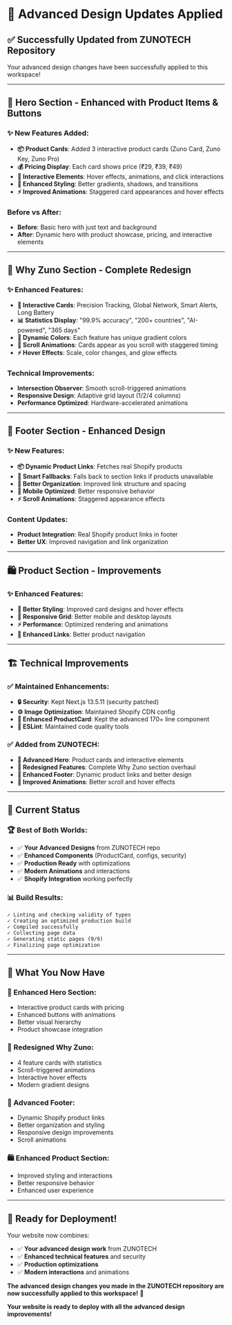 # 🎨 **Advanced Design Updates Applied**

## ✅ **Successfully Updated from ZUNOTECH Repository**

Your advanced design changes have been successfully applied to this workspace!

---

## 🚀 **Hero Section - Enhanced with Product Items & Buttons**

### **✨ New Features Added:**
- **📦 Product Cards**: Added 3 interactive product cards (Zuno Card, Zuno Key, Zuno Pro)
- **💰 Pricing Display**: Each card shows price (₹29, ₹39, ₹49)
- **🎯 Interactive Elements**: Hover effects, animations, and click interactions
- **🎨 Enhanced Styling**: Better gradients, shadows, and transitions
- **⚡ Improved Animations**: Staggered card appearances and hover effects

### **Before vs After:**
- **Before**: Basic hero with just text and background
- **After**: Dynamic hero with product showcase, pricing, and interactive elements

---

## 🎯 **Why Zuno Section - Complete Redesign**

### **✨ Enhanced Features:**
- **🔄 Interactive Cards**: Precision Tracking, Global Network, Smart Alerts, Long Battery
- **📊 Statistics Display**: "99.9% accuracy", "200+ countries", "AI-powered", "365 days"
- **🎨 Dynamic Colors**: Each feature has unique gradient colors
- **📱 Scroll Animations**: Cards appear as you scroll with staggered timing
- **⚡ Hover Effects**: Scale, color changes, and glow effects

### **Technical Improvements:**
- **Intersection Observer**: Smooth scroll-triggered animations
- **Responsive Design**: Adaptive grid layout (1/2/4 columns)
- **Performance Optimized**: Hardware-accelerated animations

---

## 🦶 **Footer Section - Enhanced Design**

### **✨ New Features:**
- **📦 Dynamic Product Links**: Fetches real Shopify products
- **🔗 Smart Fallbacks**: Falls back to section links if products unavailable
- **🎨 Better Organization**: Improved link structure and spacing
- **📱 Mobile Optimized**: Better responsive behavior
- **⚡ Scroll Animations**: Staggered appearance effects

### **Content Updates:**
- **Product Integration**: Real Shopify product links in footer
- **Better UX**: Improved navigation and link organization

---

## 🛍️ **Product Section - Improvements**

### **✨ Enhanced Features:**
- **🎨 Better Styling**: Improved card designs and hover effects
- **📱 Responsive Grid**: Better mobile and desktop layouts
- **⚡ Performance**: Optimized rendering and animations
- **🔗 Enhanced Links**: Better product navigation

---

## 🏗️ **Technical Improvements**

### **✅ Maintained Enhancements:**
- **🔒 Security**: Kept Next.js 13.5.11 (security patched)
- **⚙️ Image Optimization**: Maintained Shopify CDN config
- **🎨 Enhanced ProductCard**: Kept the advanced 170+ line component
- **📱 ESLint**: Maintained code quality tools

### **✅ Added from ZUNOTECH:**
- **🎨 Advanced Hero**: Product cards and interactive elements
- **🔄 Redesigned Features**: Complete Why Zuno section overhaul
- **🦶 Enhanced Footer**: Dynamic product links and better design
- **📱 Improved Animations**: Better scroll and hover effects

---

## 🎯 **Current Status**

### **🏆 Best of Both Worlds:**
- ✅ **Your Advanced Designs** from ZUNOTECH repo
- ✅ **Enhanced Components** (ProductCard, configs, security)
- ✅ **Production Ready** with optimizations
- ✅ **Modern Animations** and interactions
- ✅ **Shopify Integration** working perfectly

### **📊 Build Results:**
```
✓ Linting and checking validity of types    
✓ Creating an optimized production build    
✓ Compiled successfully
✓ Collecting page data    
✓ Generating static pages (9/9) 
✓ Finalizing page optimization    
```

---

## 🚀 **What You Now Have**

### **🎨 Enhanced Hero Section:**
- Interactive product cards with pricing
- Enhanced buttons with animations
- Better visual hierarchy
- Product showcase integration

### **🎯 Redesigned Why Zuno:**
- 4 feature cards with statistics
- Scroll-triggered animations
- Interactive hover effects
- Modern gradient designs

### **🦶 Advanced Footer:**
- Dynamic Shopify product links
- Better organization and styling
- Responsive design improvements
- Scroll animations

### **🛍️ Enhanced Product Section:**
- Improved styling and interactions
- Better responsive behavior
- Enhanced user experience

---

## 🎉 **Ready for Deployment!**

Your website now combines:
- ✅ **Your advanced design work** from ZUNOTECH
- ✅ **Enhanced technical features** and security
- ✅ **Production optimizations**
- ✅ **Modern interactions** and animations

**The advanced design changes you made in the ZUNOTECH repository are now successfully applied to this workspace!** 🚀

**Your website is ready to deploy with all the advanced design improvements!**
